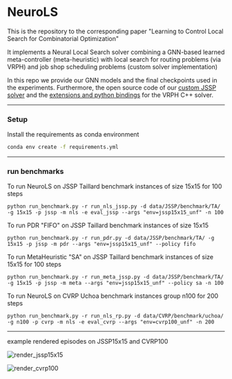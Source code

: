 # NeuroLS
This is the repository to the corresponding paper
"Learning to Control Local Search for Combinatorial Optimization"

It implements a Neural Local Search solver combining a GNN-based
learned meta-controller (meta-heuristic) with local search for 
routing problems (via VRPH) and 
job shop scheduling problems (custom solver implementation)

In this repo we provide our GNN models and the final checkpoints
used in the experiments. Furthermore, the open source code of our 
[custom JSSP solver](scheduling) 
and the 
[extensions and python bindings](routing/local_search) 
for the VRPH C++ solver.

---
### Setup
Install the requirements as conda environment
```sh
conda env create -f requirements.yml
```


---
### run benchmarks
To run NeuroLS on JSSP Taillard benchmark instances of size 15x15 for 100 steps
```
python run_benchmark.py -r run_nls_jssp.py -d data/JSSP/benchmark/TA/ -g 15x15 -p jssp -m nls -e eval_jssp --args "env=jssp15x15_unf" -n 100
```
To run PDR "FIFO" on JSSP Taillard benchmark instances of size 15x15
```
python run_benchmark.py -r run_pdr.py -d data/JSSP/benchmark/TA/ -g 15x15 -p jssp -m pdr --args "env=jssp15x15_unf" --policy fifo
```
To run MetaHeuristic "SA" on JSSP Taillard benchmark instances of size 15x15 for 100 steps
```
python run_benchmark.py -r run_meta_jssp.py -d data/JSSP/benchmark/TA/ -g 15x15 -p jssp -m meta --args "env=jssp15x15_unf" --policy sa -n 100
```

To run NeuroLS on CVRP Uchoa benchmark instances group n100 for 200 steps
```
python run_benchmark.py -r run_nls_rp.py -d data/CVRP/benchmark/uchoa/ -g n100 -p cvrp -m nls -e eval_cvrp --args "env=cvrp100_unf" -n 200
```

---
example rendered episodes on JSSP15x15 and CVRP100

![render_jssp15x15](render_ep_jssp.gif "Render Epoch JSSP 15x15")

![render_cvrp100](render_ep_cvrp.gif "Render Epoch CVRP 100")
